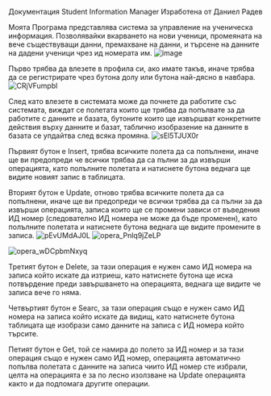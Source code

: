 Документация
Student Information Manager
Изработена от Даниел Радев

Моята Програма представлява система за управление на ученическа информация. Позволявайки вкарването на нови ученици, промеяната на вече съществуващи данни, премахване на данни, и търсене на данните на дадени ученици чрез ид номерата им.
![image](https://user-images.githubusercontent.com/26287242/165495112-f278e3f9-c6d1-4590-b9dd-b0c965a6759d.png)

Първо трябва да влезете в профила си, ако имате такъв, иначе трябва да се регистрирате чрез бутона долу или бутона най-дясно в навбара.
![CRjVFumpbl](https://user-images.githubusercontent.com/26287242/165495502-e8914f4e-9180-4c94-8a6a-cf0b6ce9f0d0.png)

След като влезете в системата може да почнете да работите със системата, виждат се полетата които ще трябва да попълвате за да работите с данните и базата, бутоните които ще извършват конкретните действия върху данните и базат, таблично изобразение на данните в базата се упдайтва след всяка промяна.
![sEl5TJUX0r](https://user-images.githubusercontent.com/26287242/165495610-1dc8f2d3-9ebc-470a-83d9-f0e65e3bd895.png)

Първият бутон е Insert, трябва всичките полета да са попълнени, иначе ще ви предопреди че всички трябва да са пълни за да извърши операцията, като полълните полетата и натиснете бутона веднага ще видите новият запис в таблицата. 



Вторият бутон е Update, отново трябва всичките полета да са попълнени, иначе ще ви предопреди че всички трябва да са пълни за да извърши операцията, записа които ще се промени зависи от въведения ИД номер (следователно ИД номера не може да бъде променен), като полълните полетата и натиснете бутона веднага ще видите промените в записа.
![pEvUMdAJ0L](https://user-images.githubusercontent.com/26287242/165496646-623c8589-a62e-40a3-8ccf-dd918bad48ae.png)
![opera_Pnlq9jZeLP](https://user-images.githubusercontent.com/26287242/165496660-f2cbcc50-ffc3-4d3a-ab94-e35f55fefcb8.png)

![opera_wDCpbmNxyq](https://user-images.githubusercontent.com/26287242/165496675-80dadb9a-fcfd-42ea-91c4-7f6a47e6d086.png)

Третият бутон е Delete, за тази операция е нужен само ИД номера на записа който искате да изтриеш, като натиснете бутона ще иска потвърдение преди завършването на операцията, веднага ще видите че записа вече го няма.

Четвъртият бутон е Searc, за тази операция също е нужен само ИД номера на записа който искате да видищ, като натиснете бутона таблицата ще изобрази само данните на записа с ИД номера който търсите.

Петият бутон е Get, той се намира до полето за ИД номер и за тази операция също е нужен само ИД номер, операцията автоматично попълва полетата с данните на записа чиито ИД номер сте избрали, целта на операцията е за по лесно изолзване на Update операцията както и да подпомага другите операции.
